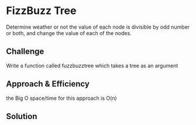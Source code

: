 # FizzBuzz Tree
Determine weather or not the value of each node is divisible by odd number or both, and change the value of each of the nodes.
## Challenge
Write a function called fuzzbuzztree which takes a tree as an argument

## Approach & Efficiency

the Big O space/time for this approach is O(n)

## Solution
<!-- Embedded whiteboard image -->